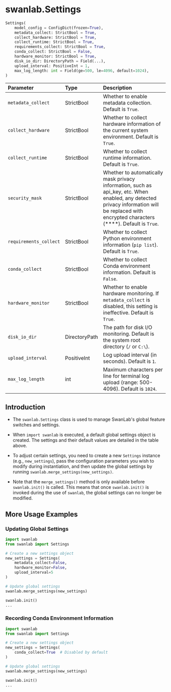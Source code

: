 # swanlab.Settings

```python
Settings(
    model_config = ConfigDict(frozen=True),
    metadata_collect: StrictBool = True,
    collect_hardware: StrictBool = True,
    collect_runtime: StrictBool = True,
    requirements_collect: StrictBool = True,
    conda_collect: StrictBool = False,
    hardware_monitor: StrictBool = True,
    disk_io_dir: DirectoryPath = Field(...),
    upload_interval: PositiveInt = 1,
    max_log_length: int = Field(ge=500, le=4096, default=1024),
)
```

| Parameter              | Type          | Description                                                                                                                                                                                   |
|:-----------------------|:--------------|:----------------------------------------------------------------------------------------------------------------------------------------------------------------------------------------------|
| `metadata_collect`     | StrictBool    | Whether to enable metadata collection. Default is `True`.                                                                                                                                     |
| `collect_hardware`     | StrictBool    | Whether to collect hardware information of the current system environment. Default is `True`.                                                                                                 |
| `collect_runtime`      | StrictBool    | Whether to collect runtime information. Default is `True`.                                                                                                                                    |
| `security_mask`        | StrictBool    | Whether to automatically mask privacy information, such as api_key, etc. When enabled, any detected privacy information will be replaced with encrypted characters (****). Default is `True`. |
| `requirements_collect` | StrictBool    | Whether to collect Python environment information (`pip list`). Default is `True`.                                                                                                            |
| `conda_collect`        | StrictBool    | Whether to collect Conda environment information. Default is `False`.                                                                                                                         |
| `hardware_monitor`     | StrictBool    | Whether to enable hardware monitoring. If `metadata_collect` is disabled, this setting is ineffective. Default is `True`.                                                                     |
| `disk_io_dir`          | DirectoryPath | The path for disk I/O monitoring. Default is the system root directory (`/` or `C:\`).                                                                                                        |
| `upload_interval`      | PositiveInt   | Log upload interval (in seconds). Default is `1`.                                                                                                                                             |
| `max_log_length`       | int           | Maximum characters per line for terminal log upload (range: 500-4096). Default is `1024`.                                                                                                     |

## Introduction

- The `swanlab.Settings` class is used to manage SwanLab's global feature switches and settings.

- When `import swanlab` is executed, a default global settings object is created. The settings and their default values are detailed in the table above.

- To adjust certain settings, you need to create a new `Settings` instance (e.g., `new_settings`), pass the configuration parameters you wish to modify during instantiation, and then update the global settings by running `swanlab.merge_settings(new_settings)`.

- Note that the `merge_settings()` method is only available before `swanlab.init()` is called. This means that once `swanlab.init()` is invoked during the use of `swanlab`, the global settings can no longer be modified.

## More Usage Examples

### Updating Global Settings

```python
import swanlab
from swanlab import Settings

# Create a new settings object
new_settings = Settings(
    metadata_collect=False,
    hardware_monitor=False,
    upload_interval=5
)

# Update global settings
swanlab.merge_settings(new_settings)

swanlab.init()
...
```

### Recording Conda Environment Information

```python
import swanlab
from swanlab import Settings

# Create a new settings object
new_settings = Settings(
    conda_collect=True  # Disabled by default
)

# Update global settings
swanlab.merge_settings(new_settings)

swanlab.init()
...
```
